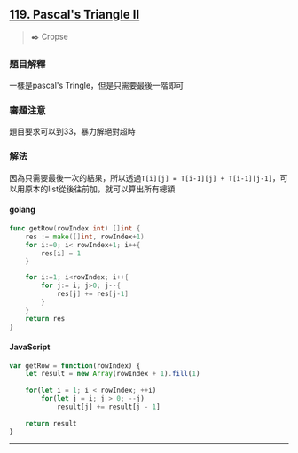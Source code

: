 ## [119. Pascal's Triangle II](https://leetcode.com/problems/pascals-triangle-ii/submissions/)
> :black_nib: Cropse
### 題目解釋
一樣是pascal's Tringle，但是只需要最後一階即可
### 審題注意
題目要求可以到33，暴力解絕對超時
### 解法
因為只需要最後一次的結果，所以透過`T[i][j] = T[i-1][j] + T[i-1][j-1]`，可以用原本的list從後往前加，就可以算出所有總額
#### golang
```go
func getRow(rowIndex int) []int {
    res := make([]int, rowIndex+1)
    for i:=0; i< rowIndex+1; i++{
        res[i] = 1
    }

    for i:=1; i<rowIndex; i++{
        for j:= i; j>0; j--{
            res[j] += res[j-1]
        }
    }
    return res
}
```

#### JavaScript
```javascript
var getRow = function(rowIndex) {
    let result = new Array(rowIndex + 1).fill(1)
    
    for(let i = 1; i < rowIndex; ++i)
        for(let j = i; j > 0; --j)
            result[j] += result[j - 1]
    
    return result
}
```
---
